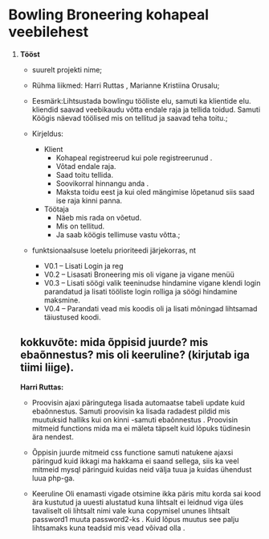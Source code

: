 # Bowling Broneering kohapeal veebilehest


1. **Tööst**
    * suurelt projekti nime;
    * Rühma liikmed: Harri Ruttas , Marianne Kristiina Orusalu;
    *  Eesmärk:Lihtsustada bowlingu tööliste elu, samuti ka klientide elu. kliendid saavad veebikaudu võtta endale raja ja tellida toidud. Samuti Köögis näevad töölised mis on tellitud ja saavad teha toitu.;
    * Kirjeldus: 
		* Klient
			* Kohapeal registreerud kui pole registreerunud .
			* Võtad endale raja. 
			* Saad toitu tellida.
			* Soovikorral hinnangu anda .
			* Maksta toidu eest ja kui oled mängimise lõpetanud siis saad ise raja kinni panna.
		* Töötaja
			* Näeb mis rada on võetud.
			* Mis on tellitud.
			* Ja saab köögis tellimuse vastu võtta.;

    * funktsionaalsuse loetelu prioriteedi järjekorras, nt
        * V0.1 – Lisati Login ja reg
        * V0.2 – Lisasati Broneering mis oli vigane ja vigane menüü
        * V0.3 – Lisati söögi valik teeninudse hindamine vigane klendi login parandatud ja lisati tööliste login rolliga ja söögi hindamine maksmine.
        * V0.4 – Parandati vead mis koodis oli ja lisati mõningad lihtsamad täiustused koodi.

    

    ## **kokkuvõte:** mida õppisid juurde? mis ebaõnnestus? mis oli keeruline? (kirjutab iga tiimi liige).
	**Harri Ruttas:**

    * Proovisin ajaxi päringutega lisada automaatse tabeli update kuid ebaõnnestus. Samuti proovisin ka lisada radadest pildid mis muutuksid halliks kui on kinni -samuti ebaõnnestus . Proovisin mitmeid functions mida ma ei mäleta täpselt kuid lõpuks tüdinesin ära nendest.

    * Õppisin juurde mitmeid css functione samuti natukene ajaxsi päringud kuid ikkagi ma hakkama ei saand sellega, siis ka veel mitmeid mysql päringuid kuidas neid välja tuua ja kuidas ühendust luua php-ga. 

    * Keeruline Oli enamasti vigade otsimine ikka päris mitu korda sai kood ära kustutud ja uuesti alustatud kuna lihtsalt ei leidnud viga üles tavaliselt oli lihtsalt nimi vale kuna copymisel ununes lihtsalt password1 muuta password2-ks . Kuid lõpus muutus see palju lihtsamaks kuna teadsid mis vead võivad olla .


